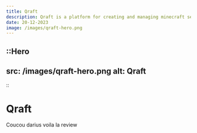 ```yaml
---
title: Qraft
description: Qraft is a platform for creating and managing minecraft servers.
date: 20-12-2023
image: /images/qraft-hero.png
---
```


::Hero
---
src: /images/qraft-hero.png
alt: Qraft
---
::

# Qraft

Coucou darius voila la review
